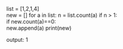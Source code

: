 list = [1,2,1,4]  
new = [] 
for a in list: 
    n = list.count(a)
    if n > 1:         
      if new.count(a)==0:  
        new.append(a)
print(new)

output:
1
